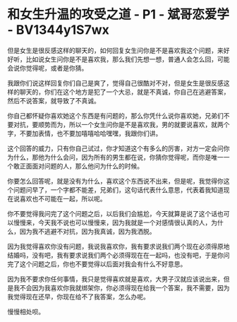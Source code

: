 # 和女生升温的攻受之道 - P1 - 斌哥恋爱学 - BV1344y1S7wx

但是女生是很反感这样的聊天的，如何回复女生问你是不是喜欢我这个问题，来好好听，比如说女生问你是不是喜欢我，那么我们先想一想，普通人会怎么回，可能会说你觉得呢，或者是你猜。

我跟你们说这样回复你们自己是爽了，觉得自己很酷对不对，但是女生是很反感这样的聊天的，你们在这个地方是犯了一个大忌，就是不真诚，你自己在逃避答案，然后不说答案，就导致了不真诚。

你自己都怀疑你喜欢她这个东西是有问题的，那么你凭什么说你喜欢她，兄弟们不要对抗，要顺势而为，所以一个女生问你是不是喜欢我，男的就要说喜欢，就两个字，不要加表情，也不要加嘻嘻哈哈嘿嘿，我跟你们讲。

这个回答的威力，只有你自己试过，你才知道这个有多么的厉害，对方一定会问你为什么，那他为什么会问，因为所有的男生都在说，你猜你觉得呢，而你是唯一一个敢正面面对问题的人，那么他问为什么的时候。

你要怎么回答呢，就是没有为什么，喜欢这个东西说不出来，但是呢，我觉得你这个问题问早了，一个字都不能差，兄弟们，这句话代表什么意思，代表着我知道现在说喜欢也不可能在一起，所以呢。

你不要觉得我问完了这个问题之后，以后我们会尴尬，今天就算是说了这个话也可以慢慢来，今天我不说也可以慢慢来，因为我就是一个对感情很认真的人，为什么，因为我不逃避不对抗，因为我真诚，因为我洒脱。

因为我觉得喜欢你没有问题，我说我喜欢你，我有要求说我们两个现在必须得原地结婚吗，没有吧，我有要求说我们两个必须得现在在一起吗，也没有吧，于是你问完了这个问题之后，你也不要觉得以后面对我会有什么不好意思。

因为我不要求你任何事情，我只是觉得喜欢就是喜欢，大男子汉就应该说出来，但是我不会因为我喜欢你我就绑架你，你必须得现在给我一个答案，我不需要，因为我觉得现在还早，你现在给不了我答案，怎么办呢。

慢慢相处呗。